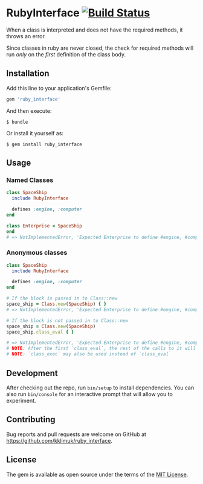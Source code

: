 # RubyInterface [![Build Status](https://travis-ci.org/kklimuk/ruby_interface.svg?branch=master)](https://travis-ci.org/kklimuk/ruby_interface)

When a class is interpreted and does not have the required methods, it throws an error.

Since classes in ruby are never closed, the check for required methods will run
 *only* on the *first* definition of the class body.

## Installation

Add this line to your application's Gemfile:

```ruby
gem 'ruby_interface'
```

And then execute:

    $ bundle

Or install it yourself as:

    $ gem install ruby_interface

## Usage

### Named Classes

```ruby
class SpaceShip
  include RubyInterface

  defines :engine, :computer
end

class Enterprise < SpaceShip
end
# => NotImplementedError, 'Expected Enterprise to define #engine, #computer'
``` 

### Anonymous classes

```ruby
class SpaceShip
  include RubyInterface

  defines :engine, :computer
end

# If the block is passed in to Class::new
space_ship = Class.new(SpaceShip) { }
# => NotImplementedError, 'Expected Enterprise to define #engine, #computer'

# If the block is not passed in to Class::new
space_ship = Class.new(SpaceShip)
space_ship.class_eval { }

# => NotImplementedError, 'Expected Enterprise to define #engine, #computer'
# NOTE: After the first `class_eval`, the rest of the calls to it will not check whether methods are defined.
# NOTE: `class_exec` may also be used instead of `class_eval`
```

## Development

After checking out the repo, run `bin/setup` to install dependencies.
You can also run `bin/console` for an interactive prompt that will allow you to experiment.

## Contributing

Bug reports and pull requests are welcome on GitHub at https://github.com/kklimuk/ruby_interface.


## License

The gem is available as open source under the terms of the [MIT License](http://opensource.org/licenses/MIT).

